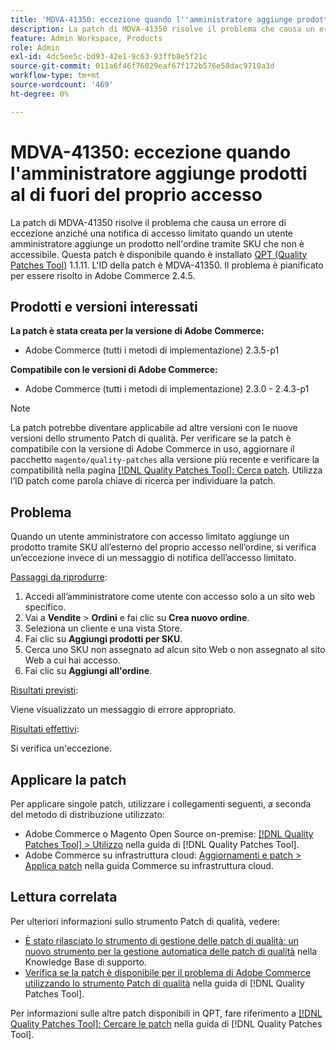 ```yaml
---
title: 'MDVA-41350: eccezione quando l''amministratore aggiunge prodotti al di fuori del proprio accesso'
description: La patch di MDVA-41350 risolve il problema che causa un errore di eccezione anziché una notifica di accesso limitato quando un utente amministratore aggiunge un prodotto nell'ordine tramite SKU che non è accessibile. Questa patch è disponibile quando è installato [Quality Patches Tool (QPT)](https://experienceleague.adobe.com/en/docs/commerce-operations/tools/quality-patches-tool/quality-patches-tool-to-self-serve-quality-patches) 1.1.11. L'ID della patch è MDVA-41350. Il problema è pianificato per essere risolto in Adobe Commerce 2.4.5.
feature: Admin Workspace, Products
role: Admin
exl-id: 4dc5ee5c-bd93-42e1-9c63-93ffb8e5f21c
source-git-commit: 011a6f46f76029eaf67f172b576e58dac9710a3d
workflow-type: tm+mt
source-wordcount: '469'
ht-degree: 0%

---
```


# MDVA-41350: eccezione quando l&#39;amministratore aggiunge prodotti al di fuori del proprio accesso

La patch di MDVA-41350 risolve il problema che causa un errore di eccezione anziché una notifica di accesso limitato quando un utente amministratore aggiunge un prodotto nell&#39;ordine tramite SKU che non è accessibile. Questa patch è disponibile quando è installato [QPT (Quality Patches Tool)](https://experienceleague.adobe.com/en/docs/commerce-operations/tools/quality-patches-tool/quality-patches-tool-to-self-serve-quality-patches) 1.1.11. L&#39;ID della patch è MDVA-41350. Il problema è pianificato per essere risolto in Adobe Commerce 2.4.5.

## Prodotti e versioni interessati

**La patch è stata creata per la versione di Adobe Commerce:**

* Adobe Commerce (tutti i metodi di implementazione) 2.3.5-p1

**Compatibile con le versioni di Adobe Commerce:**

* Adobe Commerce (tutti i metodi di implementazione) 2.3.0 - 2.4.3-p1

>[!NOTE]
>
>La patch potrebbe diventare applicabile ad altre versioni con le nuove versioni dello strumento Patch di qualità. Per verificare se la patch è compatibile con la versione di Adobe Commerce in uso, aggiornare il pacchetto `magento/quality-patches` alla versione più recente e verificare la compatibilità nella pagina [[!DNL Quality Patches Tool]: Cerca patch](https://experienceleague.adobe.com/en/docs/commerce-operations/tools/quality-patches-tool/quality-patches-tool-to-self-serve-quality-patches). Utilizza l’ID patch come parola chiave di ricerca per individuare la patch.

## Problema

Quando un utente amministratore con accesso limitato aggiunge un prodotto tramite SKU all’esterno del proprio accesso nell’ordine, si verifica un’eccezione invece di un messaggio di notifica dell’accesso limitato.

<u>Passaggi da riprodurre</u>:

1. Accedi all’amministratore come utente con accesso solo a un sito web specifico.
1. Vai a **Vendite** > **Ordini** e fai clic su **Crea nuovo ordine**.
1. Seleziona un cliente e una vista Store.
1. Fai clic su **Aggiungi prodotti per SKU**.
1. Cerca uno SKU non assegnato ad alcun sito Web o non assegnato al sito Web a cui hai accesso.
1. Fai clic su **Aggiungi all&#39;ordine**.

<u>Risultati previsti</u>:

Viene visualizzato un messaggio di errore appropriato.

<u>Risultati effettivi</u>:

Si verifica un&#39;eccezione.

## Applicare la patch

Per applicare singole patch, utilizzare i collegamenti seguenti, a seconda del metodo di distribuzione utilizzato:

* Adobe Commerce o Magento Open Source on-premise: [[!DNL Quality Patches Tool] > Utilizzo](/help/tools/quality-patches-tool/usage.md) nella guida di [!DNL Quality Patches Tool].
* Adobe Commerce su infrastruttura cloud: [Aggiornamenti e patch > Applica patch](https://experienceleague.adobe.com/docs/commerce-cloud-service/user-guide/develop/upgrade/apply-patches.html) nella guida Commerce su infrastruttura cloud.

## Lettura correlata

Per ulteriori informazioni sullo strumento Patch di qualità, vedere:

* [È stato rilasciato lo strumento di gestione delle patch di qualità: un nuovo strumento per la gestione automatica delle patch di qualità](https://experienceleague.adobe.com/en/docs/commerce-operations/tools/quality-patches-tool/quality-patches-tool-to-self-serve-quality-patches) nella Knowledge Base di supporto.
* [Verifica se la patch è disponibile per il problema di Adobe Commerce utilizzando lo strumento Patch di qualità](/help/tools/quality-patches-tool/patches-available-in-qpt/check-patch-for-magento-issue-with-magento-quality-patches.md) nella guida di [!DNL Quality Patches Tool].

Per informazioni sulle altre patch disponibili in QPT, fare riferimento a [[!DNL Quality Patches Tool]: Cercare le patch](https://experienceleague.adobe.com/tools/commerce-quality-patches/index.html) nella guida di [!DNL Quality Patches Tool].
